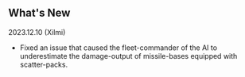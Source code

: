 ## What's New

2023.12.10 (Xilmi)
- Fixed an issue that caused the fleet-commander of the AI to underestimate the damage-output of missile-bases equipped with scatter-packs.